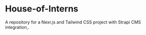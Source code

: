 # House-of-Interns
A repository for a Nexr.js and Tailwind CSS project with Strapi CMS integration,.
